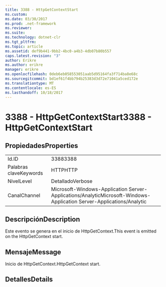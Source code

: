 ```yaml
---
title: 3388 - HttpGetContextStart
ms.custom: 
ms.date: 03/30/2017
ms.prod: .net-framework
ms.reviewer: 
ms.suite: 
ms.technology: dotnet-clr
ms.tgt_pltfrm: 
ms.topic: article
ms.assetid: def9b441-9bb2-4bc0-a4b3-4db07b80b557
caps.latest.revision: "3"
author: Erikre
ms.author: erikre
manager: erikre
ms.openlocfilehash: 0deb6eb058553051aab5d95164fa3f714ba8e68c
ms.sourcegitcommit: bd1ef61f4bb794b25383d3d72e71041a5ced172e
ms.translationtype: MT
ms.contentlocale: es-ES
ms.lasthandoff: 10/18/2017
---
```

# <a name="3388---httpgetcontextstart"></a><span data-ttu-id="391b5-102">3388 - HttpGetContextStart</span><span class="sxs-lookup"><span data-stu-id="391b5-102">3388 - HttpGetContextStart</span></span>
## <a name="properties"></a><span data-ttu-id="391b5-103">Propiedades</span><span class="sxs-lookup"><span data-stu-id="391b5-103">Properties</span></span>  
  
|||  
|-|-|  
|<span data-ttu-id="391b5-104">Id.</span><span class="sxs-lookup"><span data-stu-id="391b5-104">ID</span></span>|<span data-ttu-id="391b5-105">3388</span><span class="sxs-lookup"><span data-stu-id="391b5-105">3388</span></span>|  
|<span data-ttu-id="391b5-106">Palabras clave</span><span class="sxs-lookup"><span data-stu-id="391b5-106">Keywords</span></span>|<span data-ttu-id="391b5-107">HTTP</span><span class="sxs-lookup"><span data-stu-id="391b5-107">HTTP</span></span>|  
|<span data-ttu-id="391b5-108">Nivel</span><span class="sxs-lookup"><span data-stu-id="391b5-108">Level</span></span>|<span data-ttu-id="391b5-109">Detallado</span><span class="sxs-lookup"><span data-stu-id="391b5-109">Verbose</span></span>|  
|<span data-ttu-id="391b5-110">Canal</span><span class="sxs-lookup"><span data-stu-id="391b5-110">Channel</span></span>|<span data-ttu-id="391b5-111">Microsoft-Windows-Application Server-Applications/Analytic</span><span class="sxs-lookup"><span data-stu-id="391b5-111">Microsoft-Windows-Application Server-Applications/Analytic</span></span>|  
  
## <a name="description"></a><span data-ttu-id="391b5-112">Descripción</span><span class="sxs-lookup"><span data-stu-id="391b5-112">Description</span></span>  
 <span data-ttu-id="391b5-113">Este evento se genera en el inicio de HttpGetContext.</span><span class="sxs-lookup"><span data-stu-id="391b5-113">This event is emitted on the HttpGetContext start.</span></span>  
  
## <a name="message"></a><span data-ttu-id="391b5-114">Mensaje</span><span class="sxs-lookup"><span data-stu-id="391b5-114">Message</span></span>  
 <span data-ttu-id="391b5-115">Inicio de HttpGetContext.</span><span class="sxs-lookup"><span data-stu-id="391b5-115">HttpGetContext start.</span></span>  
  
## <a name="details"></a><span data-ttu-id="391b5-116">Detalles</span><span class="sxs-lookup"><span data-stu-id="391b5-116">Details</span></span>
